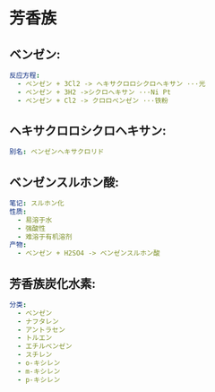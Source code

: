 # 芳香族

## ベンゼン:

```yaml
反应方程:
  - ベンゼン + 3Cl2 -> ヘキサクロロシクロヘキサン ···光
  - ベンゼン + 3H2 ->シクロヘキサン ···Ni Pt
  - ベンゼン + Cl2 -> クロロベンゼン ···铁粉
```

## ヘキサクロロシクロヘキサン:

```yaml
别名: ベンゼンヘキサクロリド

```

## ベンゼンスルホン酸:

```yaml
笔记: スルホン化
性质:
  - 易溶于水
  - 强酸性
  - 难溶于有机溶剂
产物:
  - ベンゼン + H2SO4 -> ベンゼンスルホン酸

```

## 芳香族炭化水素:

```yaml
分类:
  - ベンゼン
  - ナフタレン
  - アントラセン
  - トルエン
  - エチルベンゼン
  - スチレン
  - o-キシレン
  - m-キシレン
  - p-キシレン
```